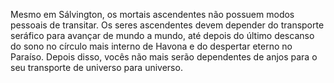 ﻿Mesmo em Sálvington, os mortais ascendentes não possuem modos pessoais de transitar. Os seres ascendentes devem depender do transporte seráfico para avançar de mundo a mundo, até depois do último descanso do sono no círculo mais interno de Havona e do despertar eterno no Paraíso. Depois disso, vocês não mais serão dependentes de anjos para o seu transporte de universo para universo.